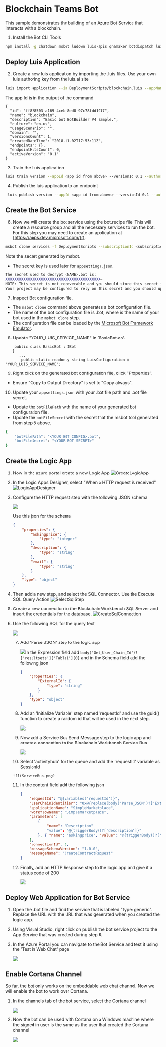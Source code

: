 # Blockchain Teams Bot 

This sample demonstrates the building of an Azure Bot Service that interacts with a blockchain.


1. Install the Bot CLI Tools

```bash
npm install -g chatdown msbot ludown luis-apis qnamaker botdispatch luisgen
```
## Deploy Luis Application

2. Create a new luis application by importing the .luis files. Use your own luis authoring key from the luis.ai site

```bash
luis import application --in DeploymentScripts/blockchain.luis --appName blockchain --authoringKey <luis authoring key>
```

The app Id is in the output of the command

```
{
  "id": "ff828503-a169-4ceb-8ed8-97c78fdd1917",
  "name": "blockchain",
  "description": "Basic bot BotBuilder V4 sample.",
  "culture": "en-us",
  "usageScenario": "",
  "domain": "",
  "versionsCount": 1,
  "createdDateTime": "2018-11-02T17:53:11Z",
  "endpoints": {},
  "endpointHitsCount": 0,
  "activeVersion": "0.1"
}
```

3. Train the Luis application

```bash
luis train version --appId <app id from above> --versionId 0.1 --authoringKey <luis authoring key>
```

4. Publish the luis application to an endpoint

```bash
 luis publish version --appId <app id from above> --versionId 0.1 --authoringKey <luis authoring key>
```

## Create the Bot Service

6. Now we will create the bot service using the bot.recipe file. This will create a resource group and all the necessary services to run the bot. For this step you may need to create an application at [https://apps.dev.microsoft.com/](). 


```bash
msbot clone services -f DeploymentScripts --subscriptionId <subscription id> --luisAuthoringKey <luis authoring key> --name blockchainbot --location westus --force --appSecret <secret from apps.dev.microsoft.com> --appId <app id from apps.dev.microsoft.com>
```

Note the secret generated by msbot. 

- The secret key is used later for `appsettings.json`.
```bash
The secret used to decrypt <NAME>.bot is:
XXXXXXXXXXXXXXXXXXXXXXXXXXXXXXXXXXXXXXXXXXX=
NOTE: This secret is not recoverable and you should store this secret in a secure place according to best security practices.
Your project may be configured to rely on this secret and you should update it as appropriate.
```
7. Inspect Bot configuration file.

- The `msbot clone` command above generates a bot configuration file.
- The name of the bot configuration file is <NAME>.bot, where <NAME> is the name of your bot used in the `msbot clone` step.
- The configuration file can be loaded by the [Microsoft Bot Framework Emulator](https://aka.ms/botframeworkemulator).

8. Update "YOUR_LUIS_SERVICE_NAME" in `BasicBot.cs'.

 ```dotnet
     public class BasicBot : IBot
    {
       ...
        public static readonly string LuisConfiguration = "YOUR_LUIS_SERVICE_NAME";
 ```
9. Right click on the generated bot configuration file, click "Properties".

  - Ensure "Copy to Output Directory" is set to "Copy always".

10. Update your `appsettings.json` with your .bot file path and .bot file secret.

- Update the `botFilePath` with the name of your generated bot configuration file.
- Update the `botFileSecret` with the secret that the msbot tool generated from step 5 above.

```bash
{
    "botFilePath": "<YOUR BOT CONFIG>.bot",
    "botFileSecret": "<YOUR BOT SECRET>"
}
```



## Create the Logic App

1. Now in the azure portal create a new Logic App
    ![CreateLogicApp](CreateLogicApp.png)

2. In the Logic Apps Designer, select "When a HTTP request is received"
    ![LogicAppDesigner](LogicAppsDesigner.png)

3. Configure the HTTP request step with the following JSON schema

    ![](HttpRequest.png)

    Use this json for the schema

    ```json
    {
        "properties": {
            "askingprice": {
                "type": "integer"
            },
            "description": {
                "type": "string"
            },
            "email": {
                "type": "string"
            }
        },
        "type": "object"
    }
    ```

4. Then add a new step, and select the SQL Connector. Use the Execute SQL Query Action
    ![SelectSqlStep](SelectSqlStep.png)

5. Create a new connection to the Blockchain Workbench SQL Server and insert the credentials for the database.
    ![CreateSqlConnection](CreateSqlConnection.png)

6. Use the following SQL for the query text

    ![](SqlServerCommand.PNG)

    7. Add  'Parse JSON' step to the logic app

       ![](ParseJson.png)In the Expression field add `body('Get_User_Chain_Id')?['resultsets']['Table1'][0]` and in the Schema field add the following json

       ```json
       {
           "properties": {
               "ExternalId": {
                   "type": "string"
               }
           },
           "type": "object"
       }
       ```

    8. Add an 'Initialize Variable' step named 'requestId' and use the guid() function to create a random id that will be used in the next step.

       ![](InitializeRequest.PNG)

    9. Now add a Service Bus Send Message step to the logic app and create a connection to the Blockchain Workbench Service Bus

       ![](ServiceBusConnection.png)

    10. Select 'activityhub' for the queue and add the 'requestId' variable as SessionId

       ![](ServiceBus.png)

    11. In the content field add the following json

        ```json
        {
            "requestId": "@{variables('requestId')}",
            "userChainIdentifier": "0x@{replace(body('Parse_JSON')?['ExternalId'], '-', '')}",
            "applicationName": "SimpleMarketplace",
            "workflowName": "SimpleMarketplace",
            "parameters": [
                {
                    "name": "Description"
                    "value": "@{triggerBody()?['description']}"
                }, { "name": "askingprice", "value": "@{triggerBody()?['askingprice']}" }
            ],
            "connectionId": 1,
            "messageSchemaVersion": "1.0.0",
            "messageName": "CreateContractRequest"
        }
        ```

    12. Finally, add an HTTP Response step to the logic app and give it a status code of 200

        ![](Response.png)


## Deploy Web Application for Bot Service

1. Open the .bot file and find the service that is labeled "type: generic". Replace the URL with the URL that was generated when you created the logic app.

2. Using Visual Studio, right click on publish the bot service project to the App Service that was created during step 6.

3. In the Azure Portal you can navigate to the Bot Service and test it using the 'Test in Web Chat' page

   ![](BotChat.png)

## Enable Cortana Channel

So far, the bot only works on the embeddable web chat channel. Now we will enable the bot to work over Cortana.

1. In the channels tab of the bot service, select the Cortana channel

   ![](ChannelSelector.png)

2. Now the bot can be used with Cortana on a Windows machine where the signed in user is the same as the user that created the Cortana channel

   ![](CortanaComplete.png)
